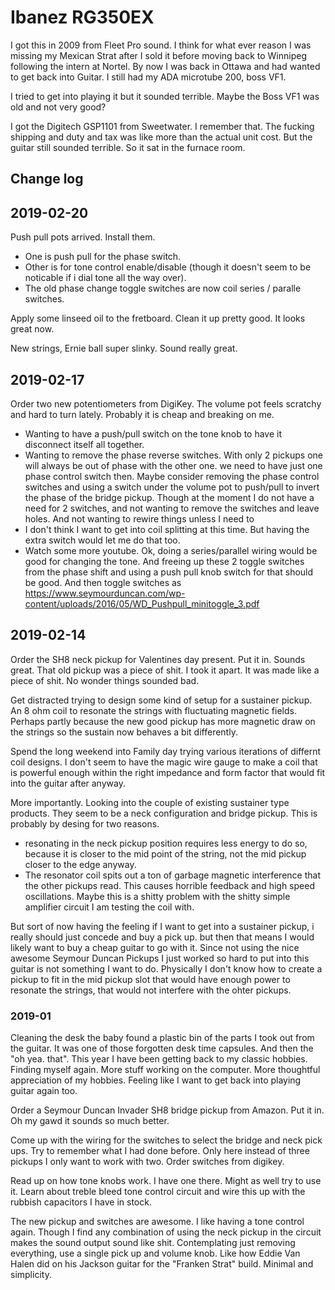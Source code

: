 # Ibanez RG350EX

I got this in 2009 from Fleet Pro sound. I think for what ever reason I was missing my Mexican Strat after I sold it before moving back to Winnipeg following the intern at Nortel. By now I was back in Ottawa and had wanted to get back into Guitar. I still had my ADA microtube 200, boss VF1.

I tried to get into playing it but it sounded terrible. Maybe the Boss VF1 was old and not very good?

I got the Digitech GSP1101 from Sweetwater. I remember that. The fucking shipping and duty and tax was like more than the actual unit cost.
But the guitar still sounded terrible. So it sat in the furnace room.

## Change log

## 2019-02-20

Push pull pots arrived. Install them.

* One is push pull for the phase switch.
* Other is for tone control enable/disable (though it doesn't seem to be noticable if i dial tone all the way over).
* The old phase change toggle switches are now coil series / paralle switches.

Apply some linseed oil to the fretboard. Clean it up pretty good. It looks great now.

New strings, Ernie ball super slinky. Sound really great.


## 2019-02-17

Order two new potentiometers from DigiKey. The volume pot feels scratchy and hard to turn lately. Probably it is cheap and breaking on me.

* Wanting to have a push/pull switch on the tone knob to have it disconnect itself all together.
* Wanting to remove the phase reverse switches. With only 2 pickups one will always be out of phase with the other one. we need to have just one phase control switch then. Maybe consider removing the phase control switches and using a switch under the volume pot to push/pull to invert the phase of the bridge pickup. Though at the moment I do not have a need for 2 switches, and not wanting to remove the switches and leave holes. And not wanting to rewire things unless I need to
* I don't think I want to get into coil splitting at this time. But having the extra switch would let me do that too.
* Watch some more youtube. Ok, doing a series/parallel wiring would be good for changing the tone. And freeing up these 2 toggle switches from the phase shift and using a push pull knob switch for that should be good. And then toggle switches as https://www.seymourduncan.com/wp-content/uploads/2016/05/WD_Pushpull_minitoggle_3.pdf

## 2019-02-14

Order the SH8 neck pickup for Valentines day present. Put it in. Sounds great. That old pickup was a piece of shit. I took it apart. It was made like a piece of shit. No wonder things sounded bad.

Get distracted trying to design some kind of setup for a sustainer pickup. An 8 ohm coil to resonate the strings with fluctuating magnetic fields. Perhaps partly because the new good pickup has more magnetic draw on the strings so the sustain now behaves a bit differently.

Spend the long weekend into Family day trying various iterations of differnt coil designs. I don't seem to have the magic wire gauge to make a coil that is powerful enough within the right impedance and form factor that would fit into the guitar after anyway.

More importantly. Looking into the couple of existing sustainer type products. They seem to be a neck configuration and bridge pickup. This is probably by desing for two reasons.

* resonating in the neck pickup position requires less energy to do so, because it is closer to the mid point of the string, not the mid pickup closer to the edge anyway.
* The resonator coil spits out a ton of garbage magnetic interference that the other pickups read. This causes horrible feedback and high speed oscillations. Maybe this is a shitty problem with the shitty simple amplifier circuit I am testing the coil with.

But sort of now having the feeling if I want to get into a sustainer pickup, i really should just concede and buy a pick up. but then that means I would likely want to buy a cheap guitar to go with it. Since not using the nice awesome Seymour Duncan Pickups I just worked so hard to put into this guitar is not something I want to do.  Physically I don't know how to create a pickup to fit in the mid pickup slot that would have enough power to resonate the strings, that would not interfere with the ohter pickups.

### 2019-01

Cleaning the desk the baby found a plastic bin of the parts I took out from the guitar. It was one of those forgotten desk time capsules. And then the "oh yea. that".  This year I have been getting back to my classic hobbies. Finding myself again. More stuff working on the computer. More thoughtful appreciation of my hobbies. Feeling like I want to get back into playing guitar again too.

Order a Seymour Duncan Invader SH8 bridge pickup from Amazon. Put it in. Oh my gawd it sounds so much better.

Come up with the wiring for the switches to select the bridge and neck pick ups. Try to remember what I had done before. Only here instead of three pickups I only want to work with two. Order switches from digikey.

Read up on how tone knobs work. I have one there. Might as well try to use it.  Learn about treble bleed tone control circuit and wire this up with the rubbish capacitors I have in stock.

The new pickup and switches are awesome. I like having a tone control again.  Though I find any combination of using the neck pickup in the circuit makes the sound output sound like shit.  Contemplating just removing everything, use a single pick up and volume knob. Like how Eddie Van Halen did on his Jackson guitar for the "Franken Strat" build. Minimal and simplicity.